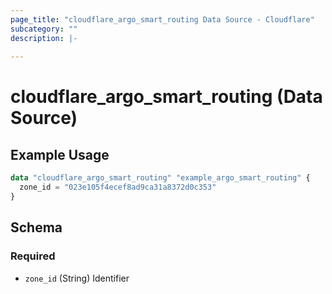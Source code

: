 ```yaml
---
page_title: "cloudflare_argo_smart_routing Data Source - Cloudflare"
subcategory: ""
description: |-
  
---
```


# cloudflare_argo_smart_routing (Data Source)



## Example Usage

```terraform
data "cloudflare_argo_smart_routing" "example_argo_smart_routing" {
  zone_id = "023e105f4ecef8ad9ca31a8372d0c353"
}
```

<!-- schema generated by tfplugindocs -->
## Schema

### Required

- `zone_id` (String) Identifier


